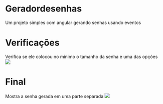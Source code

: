 # Geradordesenhas
Um projeto simples com angular gerando senhas usando eventos
# Verificações
Verifica se ele colocou no minimo o tamanho da senha e uma das opções
<img src="/src/assets/primeiro.png"/>

# Final
Mostra a senha gerada em uma parte separada
<img src="/src/assets/final.png"/>